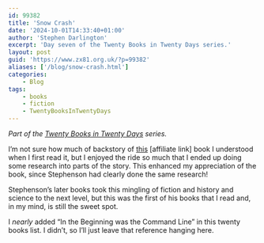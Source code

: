 ```yaml
---
id: 99382
title: 'Snow Crash'
date: '2024-10-01T14:33:40+01:00'
author: 'Stephen Darlington'
excerpt: 'Day seven of the Twenty Books in Twenty Days series.'
layout: post
guid: 'https://www.zx81.org.uk/?p=99382'
aliases: ['/blog/snow-crash.html']
categories:
    - Blog
tags:
    - books
    - fiction
    - TwentyBooksInTwentyDays
---
```


*Part of the [Twenty Books in Twenty Days](/blog/twenty-books.html) series.*

I’m not sure how much of backstory of [this](https://amzn.to/3BfbE5o) \[affiliate link\] book I understood when I first read it, but I enjoyed the ride so much that I ended up doing some research into parts of the story. This enhanced my appreciation of the book, since Stephenson had clearly done the same research!

Stephenson’s later books took this mingling of fiction and history and science to the next level, but this was the first of his books that I read and, in my mind, is still the sweet spot.

I *nearly* added “In the Beginning was the Command Line” in this twenty books list. I didn’t, so I’ll just leave that reference hanging here.